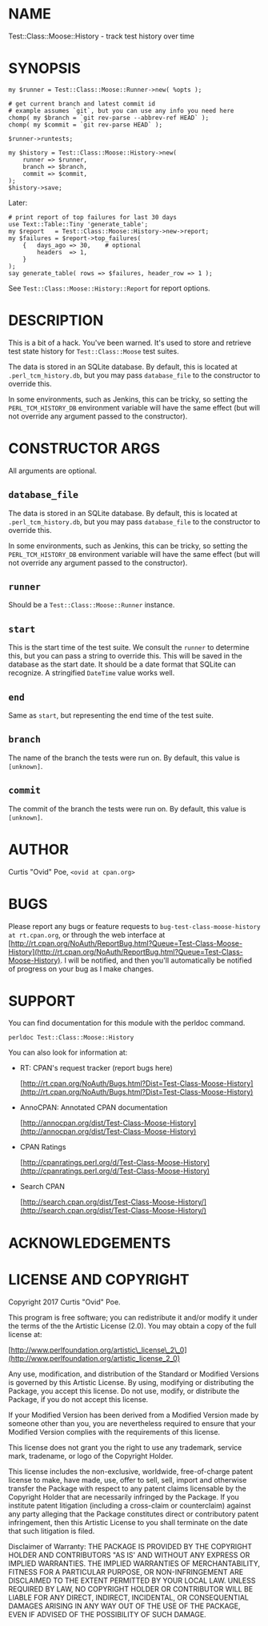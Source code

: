 # NAME

Test::Class::Moose::History - track test history over time

# SYNOPSIS

    my $runner = Test::Class::Moose::Runner->new( %opts );

    # get current branch and latest commit id
    # example assumes `git`, but you can use any info you need here
    chomp( my $branch = `git rev-parse --abbrev-ref HEAD` );
    chomp( my $commit = `git rev-parse HEAD` );

    $runner->runtests;

    my $history = Test::Class::Moose::History->new(
        runner => $runner,
        branch => $branch,
        commit => $commit,
    );
    $history->save;

Later:

    # print report of top failures for last 30 days
    use Text::Table::Tiny 'generate_table';
    my $report   = Test::Class::Moose::History->new->report;
    my $failures = $report->top_failures(
        {   days_ago => 30,    # optional
            headers  => 1,
        }
    );
    say generate_table( rows => $failures, header_row => 1 );

See `Test::Class::Moose::History::Report` for report options.

# DESCRIPTION

This is a bit of a hack. You've been warned. It's used to store and retrieve
test state history for `Test::Class::Moose` test suites.

The data is stored in an SQLite database. By default, this is located at
`.perl_tcm_history.db`, but you may pass `database_file` to the constructor
to override this.

In some environments, such as Jenkins, this can be tricky, so setting the
`PERL_TCM_HISTORY_DB` environment variable will have the same effect (but
will not override any argument passed to the constructor).

# CONSTRUCTOR ARGS

All arguments are optional.

## `database_file`

The data is stored in an SQLite database. By default, this is located at
`.perl_tcm_history.db`, but you may pass `database_file` to the constructor
to override this.

In some environments, such as Jenkins, this can be tricky, so setting the
`PERL_TCM_HISTORY_DB` environment variable will have the same effect (but
will not override any argument passed to the constructor).

## `runner`

Should be a `Test::Class::Moose::Runner` instance.

## `start`

This is the start time of the test suite. We consult the `runner` to
determine this, but you can pass a string to override this. This will be saved
in the database as the start date. It should be a date format that SQLite can
recognize. A stringified `DateTime` value works well.

## `end`

Same as `start`, but representing the end time of the test suite.

## `branch`

The name of the branch the tests were run on. By default, this value is
`[unknown]`.

## `commit`

The commit of the branch the tests were run on. By default, this value is
`[unknown]`.

# AUTHOR

Curtis "Ovid" Poe, `<ovid at cpan.org>`

# BUGS

Please report any bugs or feature requests to `bug-test-class-moose-history at rt.cpan.org`, or through
the web interface at [http://rt.cpan.org/NoAuth/ReportBug.html?Queue=Test-Class-Moose-History](http://rt.cpan.org/NoAuth/ReportBug.html?Queue=Test-Class-Moose-History).  I will be notified, and then you'll
automatically be notified of progress on your bug as I make changes.

# SUPPORT

You can find documentation for this module with the perldoc command.

    perldoc Test::Class::Moose::History

You can also look for information at:

- RT: CPAN's request tracker (report bugs here)

    [http://rt.cpan.org/NoAuth/Bugs.html?Dist=Test-Class-Moose-History](http://rt.cpan.org/NoAuth/Bugs.html?Dist=Test-Class-Moose-History)

- AnnoCPAN: Annotated CPAN documentation

    [http://annocpan.org/dist/Test-Class-Moose-History](http://annocpan.org/dist/Test-Class-Moose-History)

- CPAN Ratings

    [http://cpanratings.perl.org/d/Test-Class-Moose-History](http://cpanratings.perl.org/d/Test-Class-Moose-History)

- Search CPAN

    [http://search.cpan.org/dist/Test-Class-Moose-History/](http://search.cpan.org/dist/Test-Class-Moose-History/)

# ACKNOWLEDGEMENTS

# LICENSE AND COPYRIGHT

Copyright 2017 Curtis "Ovid" Poe.

This program is free software; you can redistribute it and/or modify it
under the terms of the the Artistic License (2.0). You may obtain a
copy of the full license at:

[http://www.perlfoundation.org/artistic\_license\_2\_0](http://www.perlfoundation.org/artistic_license_2_0)

Any use, modification, and distribution of the Standard or Modified
Versions is governed by this Artistic License. By using, modifying or
distributing the Package, you accept this license. Do not use, modify,
or distribute the Package, if you do not accept this license.

If your Modified Version has been derived from a Modified Version made
by someone other than you, you are nevertheless required to ensure that
your Modified Version complies with the requirements of this license.

This license does not grant you the right to use any trademark, service
mark, tradename, or logo of the Copyright Holder.

This license includes the non-exclusive, worldwide, free-of-charge
patent license to make, have made, use, offer to sell, sell, import and
otherwise transfer the Package with respect to any patent claims
licensable by the Copyright Holder that are necessarily infringed by the
Package. If you institute patent litigation (including a cross-claim or
counterclaim) against any party alleging that the Package constitutes
direct or contributory patent infringement, then this Artistic License
to you shall terminate on the date that such litigation is filed.

Disclaimer of Warranty: THE PACKAGE IS PROVIDED BY THE COPYRIGHT HOLDER
AND CONTRIBUTORS "AS IS' AND WITHOUT ANY EXPRESS OR IMPLIED WARRANTIES.
THE IMPLIED WARRANTIES OF MERCHANTABILITY, FITNESS FOR A PARTICULAR
PURPOSE, OR NON-INFRINGEMENT ARE DISCLAIMED TO THE EXTENT PERMITTED BY
YOUR LOCAL LAW. UNLESS REQUIRED BY LAW, NO COPYRIGHT HOLDER OR
CONTRIBUTOR WILL BE LIABLE FOR ANY DIRECT, INDIRECT, INCIDENTAL, OR
CONSEQUENTIAL DAMAGES ARISING IN ANY WAY OUT OF THE USE OF THE PACKAGE,
EVEN IF ADVISED OF THE POSSIBILITY OF SUCH DAMAGE.

